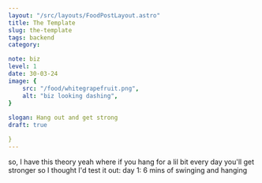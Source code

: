 ```yaml
---
layout: "/src/layouts/FoodPostLayout.astro"
title: The Template
slug: the-template
tags: backend
category:

note: biz
level: 1
date: 30-03-24
image: {
    src: "/food/whitegrapefruit.png",
    alt: "biz looking dashing",
}
 
slogan: Hang out and get strong
draft: true

}
---
```

so, I have this theory yeah
where if you hang for a lil bit every day
you'll get stronger
so I thought I'd test it out:
day 1: 6 mins of swinging and hanging
